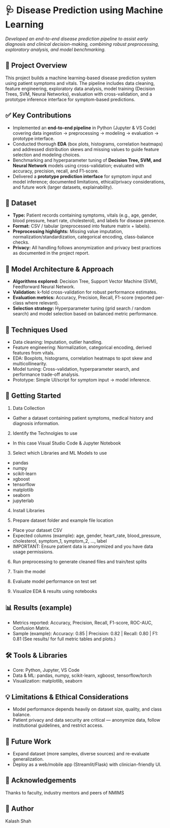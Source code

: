 # **🩺 Disease Prediction using Machine Learning**

*Developed an end-to-end disease prediction pipeline to assist early diagnosis and clinical decision-making, combining robust preprocessing, exploratory analysis, and model benchmarking.*  

## **🔎 Project Overview**
This project builds a machine learning-based disease prediction system using patient symptoms and vitals. The pipeline includes data cleaning, feature engineering, exploratory data analysis, model training (Decision Trees, SVM, Neural Networks), evaluation with cross-validation, and a prototype inference interface for symptom-based predictions.

## **✅ Key Contributions**

- Implemented an **end-to-end pipeline** in Python (Jupyter & VS Code) covering data ingestion → preprocessing → modeling → evaluation → prototype interface.  
- Conducted thorough **EDA** (box plots, histograms, correlation heatmaps) and addressed distribution skews and missing values to guide feature selection and modeling choices.  
- Benchmarking and hyperparameter tuning of **Decision Tree, SVM, and Neural Network** models using cross-validation; evaluated with accuracy, precision, recall, and F1-score.  
- Delivered a **prototype prediction interface** for symptom input and model inference; documented limitations, ethical/privacy considerations, and future work (larger datasets, explainability).

## **📂 Dataset**

- **Type:** Patient records containing symptoms, vitals (e.g., age, gender, blood pressure, heart rate, cholesterol), and labels for disease presence.  
- **Format:** CSV / tabular (preprocessed into feature matrix + labels).  
- **Preprocessing highlights:** Missing value imputation, normalization/standardization, categorical encoding, class-balance checks.  
- **Privacy:** All handling follows anonymization and privacy best practices as documented in the project report.

## **🧠 Model Architecture & Approach**
- **Algorithms explored:** Decision Tree, Support Vector Machine (SVM), Feedforward Neural Network.  
- **Validation:** k-fold cross-validation for robust performance estimates.  
- **Evaluation metrics:** Accuracy, Precision, Recall, F1-score (reported per-class where relevant).  
- **Selection strategy:** Hyperparameter tuning (grid search / random search) and model selection based on balanced metric performance.

## **🧪 Techniques Used**
- Data cleaning: Imputation, outlier handling.  
- Feature engineering: Normalization, categorical encoding, derived features from vitals.  
- EDA: Boxplots, histograms, correlation heatmaps to spot skew and multicollinearity.  
- Model tuning: Cross-validation, hyperparameter search, and performance trade-off analysis.  
- Prototype: Simple UI/script for symptom input → model inference.

## **🚀 Getting Started**

 1) Data Collection
- Gather a dataset containing patient symptoms, medical history and diagnosis information. 

 2) Identify the Technolgies to use
- In this case Visual Studio Code & Jupyter Notebook

 3) Select which Libraries and ML Models to use
- pandas
- numpy
- scikit-learn
- xgboost
- tensorflow       
- matplotlib
- seaborn
- jupyterlab

 4) Install Libraries

 5) Prepare dataset folder and example file location

- Place your dataset CSV 
- Expected columns (example): age, gender, heart_rate, blood_pressure, cholesterol, symptom_1, symptom_2, ..., label
- IMPORTANT: Ensure patient data is anonymized and you have data usage permissions.

 6) Run preprocessing to generate cleaned files and train/test splits

 7) Train the model 

 8) Evaluate model performance on test set

 9) Visualize EDA & results using notebooks

## **📊 Results (example)**

- Metrics reported: Accuracy, Precision, Recall, F1-score, ROC-AUC, Confusion Matrix.
- Sample (example): Accuracy: 0.85 | Precision: 0.82 | Recall: 0.80 | F1: 0.81
(See results/ for full metric tables and plots.)

## **🛠️ Tools & Libraries**

- Core: Python, Jupyter, VS Code
- Data & ML: pandas, numpy, scikit-learn, xgboost, tensorflow/torch
- Visualization: matplotlib, seaborn


## **💡 Limitations & Ethical Considerations**

- Model performance depends heavily on dataset size, quality, and class balance.
- Patient privacy and data security are critical — anonymize data, follow institutional guidelines, and restrict access.

## **🔭 Future Work**

- Expand dataset (more samples, diverse sources) and re-evaluate generalization.
- Deploy as a web/mobile app (Streamlit/Flask) with clinician-friendly UI.


## **🙏 Acknowledgements**

Thanks to faculty, industry mentors and peers of NMIMS

## **👤 Author**
Kalash Shah
